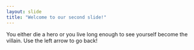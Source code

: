 ```yaml
---
layout: slide
title: "Welcome to our second slide!"
---
```

You either die a hero or you live long enough to see yourself become the villain.
Use the left arrow to go back!
